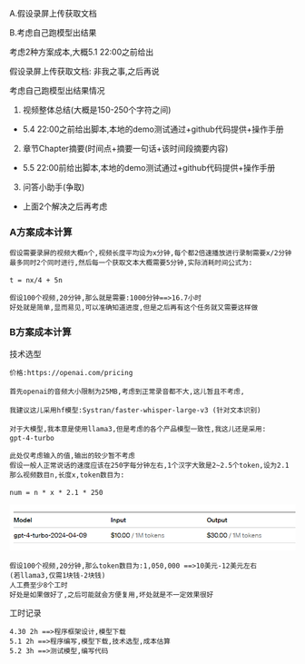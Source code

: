 A.假设录屏上传获取文档

B.考虑自己跑模型出结果

考虑2种方案成本,大概5.1 22:00之前给出

假设录屏上传获取文档:
非我之事,之后再说

考虑自己跑模型出结果情况

1. 视频整体总结(大概是150-250个字符之间)

- 5.4 22:00之前给出脚本,本地的demo测试通过+github代码提供+操作手册

2. 章节Chapter摘要(时间点+摘要一句话+该时间段摘要内容)

- 5.5 22:00前给出脚本,本地的demo测试通过+github代码提供+操作手册

3. 问答小助手(争取)

- 上面2个解决之后再考虑

### A方案成本计算
```text
假设需要录屏的视频大概n个,视频长度平均设为x分钟,每个都2倍速播放进行录制需要x/2分钟
最多同时2个同时进行,然后每一个获取文本大概需要5分钟,实际消耗时间公式为:
```
`t = nx/4 + 5n`
```text
假设100个视频,20分钟,那么就是需要:1000分钟==>16.7小时
好处就是简单,显而易见,可以准确知道进度,但是之后再有这个任务就又需要这样做
```

### B方案成本计算
技术选型
```text
价格:https://openai.com/pricing

首先openai的音频大小限制为25MB,考虑到正常录音都不大,这儿暂且不考虑,

我建议这儿采用hf模型:Systran/faster-whisper-large-v3 (针对文本识别)

对于大模型,我本意是使用llama3,但是考虑的各个产品模型一致性,我这儿还是采用:
gpt-4-turbo
```
```
此处仅考虑输入的值,输出的较少暂不考虑
假设一般人正常说话的速度应该在250字每分钟左右,1个汉字大致是2~2.5个token,设为2.1
那么视频数目n,长度x,token数目为:
```
`num = n * x * 2.1 * 250`

![img_3.png](..%2Fusing_files%2Fimg%2Fimg_3.png)

```text
假设100个视频,20分钟,那么token数目为:1,050,000 ==>10美元-12美元左右
(若llama3,仅需1块钱-2块钱)
人工费至少8个工时
好处是如果做好了,之后可能就会方便复用,坏处就是不一定效果很好
```



工时记录
```text
4.30 2h ==>程序框架设计,模型下载
5.1 2h ==>程序编写,模型下载,技术选型,成本估算
5.2 3h ==>测试模型,编写代码
```
